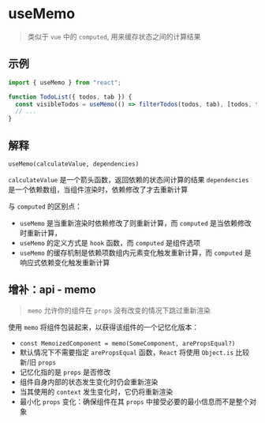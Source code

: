 # useMemo

> 类似于 `vue` 中的 `computed`, 用来缓存状态之间的计算结果

## 示例

```jsx
import { useMemo } from "react";

function TodoList({ todos, tab }) {
  const visibleTodos = useMemo(() => filterTodos(todos, tab), [todos, tab]);
  // ...
}
```

## 解释

`useMemo(calculateValue, dependencies)`

`calculateValue` 是一个箭头函数，返回依赖的状态间计算的结果
`dependencies` 是一个依赖数组，当组件渲染时，依赖修改了才去重新计算

与 `computed` 的区别点：

- `useMemo` 是当重新渲染时依赖修改了则重新计算，而 `computed` 是当依赖修改时重新计算，
- `useMemo` 的定义方式是 `hook` 函数，而 `computed` 是组件选项
- `useMemo` 的缓存机制是依赖项数组内元素变化触发重新计算，而 `computed` 是响应式依赖变化触发重新计算

## 增补：api - memo

> `memo` 允许你的组件在 `props` 没有改变的情况下跳过重新渲染

使用 `memo` 将组件包装起来，以获得该组件的一个记忆化版本：

- `const MemoizedComponent = memo(SomeComponent, arePropsEqual?)`
- 默认情况下不需要指定 `arePropsEqual` 函数，`React` 将使用 `Object.is` 比较新/旧 `props`
- 记忆化指的是 `props` 是否修改
- 组件自身内部的状态发生变化时仍会重新渲染
- 当其使用的 `context` 发生变化时，它仍将重新渲染
- 最小化 `props` 变化：确保组件在其 `props` 中接受必要的最小信息而不是整个对象